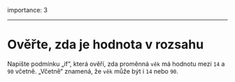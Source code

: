 importance: 3

---

# Ověřte, zda je hodnota v rozsahu

Napište podmínku „if“, která ověří, zda proměnná `věk` má hodnotu mezi `14` a `90` včetně. „Včetně“ znamená, že `věk` může být i `14` nebo `90`.